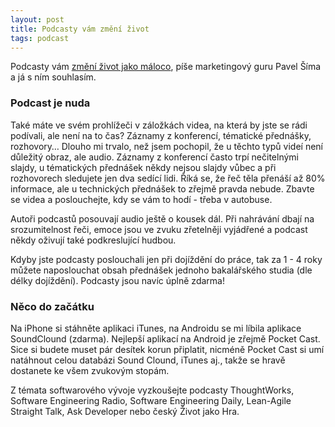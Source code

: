 ```yaml
---
layout: post
title: Podcasty vám změní život
tags: podcast
---
```


Podcasty vám [změní život jako máloco](http://www.pavelsima.cz/blog/nejlepsi-podcasty),
píše marketingový guru Pavel Šíma a já s ním souhlasím.

### Podcast je nuda

Také máte ve svém prohlížeči v záložkách videa, na která by jste se rádi podívali, ale není na to čas?
Záznamy z konferencí, tématické přednášky, rozhovory… Dlouho mi trvalo, než jsem pochopil, že u těchto
typů videí není důležitý obraz, ale audio. Záznamy z konferencí často trpí nečitelnými slajdy,
u tématických přednášek někdy nejsou slajdy vůbec a při rozhovorech sledujete jen dva sedící lidi.
Říká se, že řeč těla přenáší až 80% informace, ale u technických přednášek to zřejmě pravda nebude.
Zbavte se videa a poslouchejte, kdy se vám to hodí - třeba v autobuse.

Autoři podcastů posouvají audio ještě o kousek dál. Při nahrávání dbají na srozumitelnost řeči,
emoce jsou ve zvuku zřetelněji vyjádřené a podcast někdy oživují také podkreslující hudbou.

Kdyby jste podcasty poslouchali jen při dojíždění do práce, tak za 1 - 4 roky můžete naposlouchat
obsah přednášek jednoho bakalářského studia (dle délky dojíždění). Podcasty jsou navíc úplně zdarma!

### Něco do začátku

Na iPhone si stáhněte aplikaci iTunes, na Androidu se mi líbila aplikace SoundClound (zdarma).
Nejlepší aplikací na Android je zřejmě Pocket Cast. Sice si budete muset pár desítek korun připlatit,
nicméně Pocket Cast si umí natáhnout celou databázi Sound Clound, iTunes aj.,
takže se hravě dostanete ke všem zvukovým stopám.

Z témata softwarového vývoje vyzkoušejte podcasty ThoughtWorks, Software Engineering Radio,
Software Engineering Daily, Lean-Agile Straight Talk, Ask Developer nebo český Život jako Hra.

